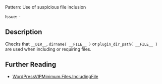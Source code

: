 Pattern: Use of suspicious file inclusion

Issue: -

## Description

Checks that `__DIR__`, `dirname( __FILE__ )` or `plugin_dir_path( __FILE__ )` are used when including or requiring files.

## Further Reading

* [WordPressVIPMinimum.Files.IncludingFile](https://github.com/Automattic/VIP-Coding-Standards/tree/develop/WordPressVIPMinimum/Sniffs/Files/IncludingFileSniff.php)